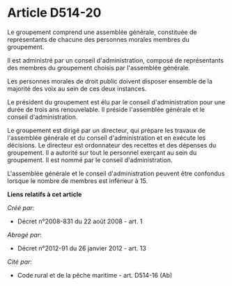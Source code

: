 # Article D514-20

Le groupement comprend une assemblée générale, constituée de représentants de chacune des personnes morales membres du
groupement. 

Il est administré par un conseil d'administration, composé de représentants des membres du groupement choisis par l'assemblée
générale. 

Les personnes morales de droit public doivent disposer ensemble de la majorité des voix au sein de ces deux instances. 

Le président du groupement est élu par le conseil d'administration pour une durée de trois ans renouvelable. Il préside
l'assemblée générale et le conseil d'administration. 

Le groupement est dirigé par un directeur, qui prépare les travaux de l'assemblée générale et du conseil d'administration et
en exécute les décisions. Le directeur est ordonnateur des recettes et des dépenses du groupement. Il a autorité sur tout le
personnel exerçant au sein du groupement. Il est nommé par le conseil d'administration. 

L'assemblée générale et le conseil d'administration peuvent être confondus lorsque le nombre de membres est inférieur à 15.

**Liens relatifs à cet article**

_Créé par_:

  - Décret n°2008-831 du 22 août 2008 - art. 1

_Abrogé par_:

  - Décret n°2012-91 du 26 janvier 2012 - art. 13

_Cité par_:

  - Code rural et de la pêche maritime - art. D514-16 (Ab)
